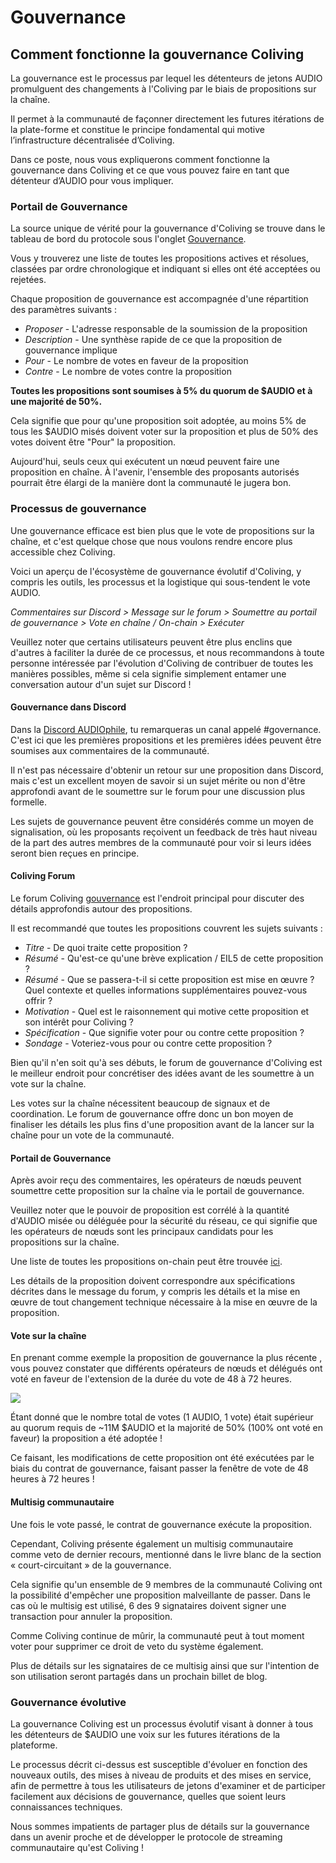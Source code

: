 # Gouvernance

## Comment fonctionne la gouvernance Coliving

La gouvernance est le processus par lequel les détenteurs de jetons AUDIO promulguent des changements à l'Coliving par le biais de propositions sur la chaîne.

Il permet à la communauté de façonner directement les futures itérations de la plate-forme et constitue le principe fondamental qui motive l’infrastructure décentralisée d’Coliving.


Dans ce poste, nous vous expliquerons comment fonctionne la gouvernance dans Coliving et ce que vous pouvez faire en tant que détenteur d’AUDIO pour vous impliquer.


### **Portail de Gouvernance**

La source unique de vérité pour la gouvernance d'Coliving se trouve dans le tableau de bord du protocole sous l'onglet [Gouvernance](https://dashboard..org/governance).


Vous y trouverez une liste de toutes les propositions actives et résolues, classées par ordre chronologique et indiquant si elles ont été acceptées ou rejetées.


Chaque proposition de gouvernance est accompagnée d'une répartition des paramètres suivants :


* _Proposer_ - L'adresse responsable de la soumission de la proposition
* _Description_ - Une synthèse rapide de ce que la proposition de gouvernance implique
* _Pour_ - Le nombre de votes en faveur de la proposition
* _Contre_ - Le nombre de votes contre la proposition

**Toutes les propositions sont soumises à 5% du quorum de $AUDIO et à une majorité de 50%.**


Cela signifie que pour qu'une proposition soit adoptée, au moins 5% de tous les $AUDIO misés doivent voter sur la proposition et plus de 50% des votes doivent être "Pour" la proposition.


Aujourd'hui, seuls ceux qui exécutent un nœud peuvent faire une proposition en chaîne. À l'avenir, l'ensemble des proposants autorisés pourrait être élargi de la manière dont la communauté le jugera bon.


### **Processus de gouvernance**

Une gouvernance efficace est bien plus que le vote de propositions sur la chaîne, et c'est quelque chose que nous voulons rendre encore plus accessible chez Coliving.


Voici un aperçu de l'écosystème de gouvernance évolutif d'Coliving, y compris les outils, les processus et la logistique qui sous-tendent le vote AUDIO.


_Commentaires sur Discord > Message sur le forum > Soumettre au portail de gouvernance > Vote en chaîne / On-chain > Exécuter_


Veuillez noter que certains utilisateurs peuvent être plus enclins que d'autres à faciliter la durée de ce processus, et nous recommandons à toute personne intéressée par l'évolution d'Coliving de contribuer de toutes les manières possibles, même si cela signifie simplement entamer une conversation autour d'un sujet sur Discord !


#### **Gouvernance dans Discord**

Dans la [Discord AUDIOphile](https://discord.gg/ah5CcqW), tu remarqueras un canal appelé \#governance. C'est ici que les premières propositions et les premières idées peuvent être soumises aux commentaires de la communauté.


Il n'est pas nécessaire d'obtenir un retour sur une proposition dans Discord, mais c'est un excellent moyen de savoir si un sujet mérite ou non d'être approfondi avant de le soumettre sur le forum pour une discussion plus formelle.


Les sujets de gouvernance peuvent être considérés comme un moyen de signalisation, où les proposants reçoivent un feedback de très haut niveau de la part des autres membres de la communauté pour voir si leurs idées seront bien reçues en principe.


#### **Coliving Forum**

Le forum Coliving [gouvernance](https://gov..org/) est l'endroit principal pour discuter des détails approfondis autour des propositions.


Il est recommandé que toutes les propositions couvrent les sujets suivants :


* _Titre_ - De quoi traite cette proposition ?
* _Résumé_ - Qu'est-ce qu'une brève explication / EIL5 de cette proposition ?
* _Résumé_ - Que se passera-t-il si cette proposition est mise en œuvre ? Quel contexte et quelles informations supplémentaires pouvez-vous offrir ?
* _Motivation_ - Quel est le raisonnement qui motive cette proposition et son intérêt pour Coliving ?
* _Spécification_ - Que signifie voter pour ou contre cette proposition ?
* _Sondage_ - Voteriez-vous pour ou contre cette proposition ?

Bien qu'il n'en soit qu'à ses débuts, le forum de gouvernance d'Coliving est le meilleur endroit pour concrétiser des idées avant de les soumettre à un vote sur la chaîne.

Les votes sur la chaîne nécessitent beaucoup de signaux et de coordination. Le forum de gouvernance offre donc un bon moyen de finaliser les détails les plus fins d'une proposition avant de la lancer sur la chaîne pour un vote de la communauté.


#### **Portail de Gouvernance**

Après avoir reçu des commentaires, les opérateurs de nœuds peuvent soumettre cette proposition sur la chaîne via le portail de gouvernance.

Veuillez noter que le pouvoir de proposition est corrélé à la quantité d'AUDIO misée ou déléguée pour la sécurité du réseau, ce qui signifie que les opérateurs de nœuds sont les principaux candidats pour les propositions sur la chaîne.

Une liste de toutes les propositions on-chain peut être trouvée [ici](https://dashboard..org/#/governance).


Les détails de la proposition doivent correspondre aux spécifications décrites dans le message du forum, y compris les détails et la mise en œuvre de tout changement technique nécessaire à la mise en œuvre de la proposition.


#### **Vote sur la chaîne**

En prenant comme exemple la proposition de gouvernance la plus récente , vous pouvez constater que différents opérateurs de nœuds et délégués ont voté en faveur de l'extension de la durée du vote de 48 à 72 heures.


![](https://assets.website-files.com/6024b69839b1b7fd3787991c/607d16049feb3a126f852b57_H6OK09A-2szawbI66mlGi7489J5aj-x604boPIeDUs6zhfZB7Fs77rIsaskaMGslMNWdGrTfm2ZM_sLalkwBvLCn-I0aUm7g9aSIYr11qC0b2t5WHELcyUtSlK21OaD5UgB9mnRN.png)


Étant donné que le nombre total de votes \(1 AUDIO, 1 vote\) était supérieur au quorum requis de ~11M $AUDIO et la majorité de 50% \(100% ont voté en faveur\) la proposition a été adoptée !


Ce faisant, les modifications de cette proposition ont été exécutées par le biais du contrat de gouvernance, faisant passer la fenêtre de vote de 48 heures à 72 heures !


#### **Multisig communautaire**

Une fois le vote passé, le contrat de gouvernance exécute la proposition.


Cependant, Coliving présente également un multisig communautaire comme veto de dernier recours, mentionné dans le livre blanc de la section « court-circuitant » de la gouvernance.


Cela signifie qu'un ensemble de 9 membres de la communauté Coliving ont la possibilité d'empêcher une proposition malveillante de passer. Dans le cas où le multisig est utilisé, 6 des 9 signataires doivent signer une transaction pour annuler la proposition.


Comme Coliving continue de mûrir, la communauté peut à tout moment voter pour supprimer ce droit de veto du système également.


Plus de détails sur les signataires de ce multisig ainsi que sur l'intention de son utilisation seront partagés dans un prochain billet de blog.


### **Gouvernance évolutive**

La gouvernance Coliving est un processus évolutif visant à donner à tous les détenteurs de $AUDIO une voix sur les futures itérations de la plateforme.


Le processus décrit ci-dessus est susceptible d'évoluer en fonction des nouveaux outils, des mises à niveau de produits et des mises en service, afin de permettre à tous les utilisateurs de jetons d'examiner et de participer facilement aux décisions de gouvernance, quelles que soient leurs connaissances techniques.


Nous sommes impatients de partager plus de détails sur la gouvernance dans un avenir proche et de développer le protocole de streaming communautaire qu'est Coliving !
